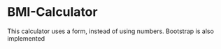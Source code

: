 # BMI-Calculator
This calculator uses a form, instead of using numbers. Bootstrap is also implemented
